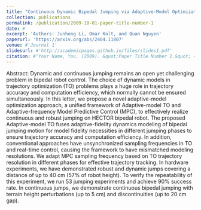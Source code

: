 ```yaml
---
title: "Continuous Dynamic Bipedal Jumping via Adaptive-Model Optimization"
collection: publications
permalink: /publication/2009-10-01-paper-title-number-1
date: # 
excerpt: 'Authors: Junheng Li, Omar Kolt, and Quan Nguyen'
paperurl: 'https://arxiv.org/abs/2404.11807'
venue: #'Journal 1'
slidesurl: #'http://academicpages.github.io/files/slides1.pdf'
citation: #'Your Name, You. (2009). &quot;Paper Title Number 1.&quot; <i>Journal 1</i>. 1(1).'
---
```


Abstract: Dynamic and continuous jumping remains an open yet challenging problem in bipedal robot control. The choice of dynamic models in trajectory optimization (TO) problems plays a huge role in trajectory accuracy and computation efficiency, which normally cannot be ensured simultaneously. In this letter, we propose a novel adaptive-model optimization approach, a unified framework of Adaptive-model TO and Adaptive-frequency Model Predictive Control (MPC), to effectively realize continuous and robust jumping on HECTOR bipedal robot. The proposed Adaptive-model TO fuses adaptive-fidelity dynamics modeling of bipedal jumping motion for model fidelity necessities in different jumping phases to ensure trajectory accuracy and computation efficiency. In addition, conventional approaches have unsynchronized sampling frequencies in TO and real-time control, causing the framework to have mismatched modeling resolutions. We adapt MPC sampling frequency based on TO trajectory resolution in different phases for effective trajectory tracking. In hardware experiments, we have demonstrated robust and dynamic jumps covering a distance of up to 40 cm (57% of robot height). To verify the repeatability of this experiment, we run 53 jumping experiments and achieve 90% success rate. In continuous jumps, we demonstrate continuous bipedal jumping with terrain height perturbations (up to 5 cm) and discontinuities (up to 20 cm gap).
